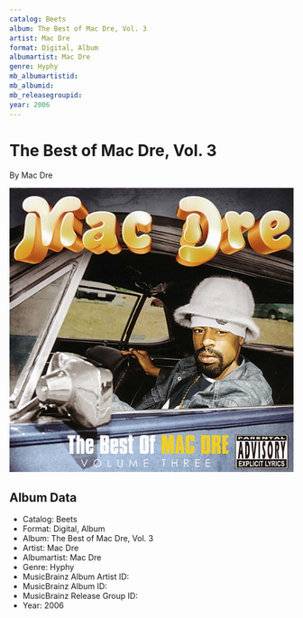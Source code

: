 ```yaml
---
catalog: Beets
album: The Best of Mac Dre, Vol. 3
artist: Mac Dre
format: Digital, Album
albumartist: Mac Dre
genre: Hyphy
mb_albumartistid: 
mb_albumid: 
mb_releasegroupid: 
year: 2006
---
```


# The Best of Mac Dre, Vol. 3

By Mac Dre

![](../../assets/beetscovers/Mac_Dre-The_Best_of_Mac_Dre__Vol_3.jpg)

## Album Data

- Catalog: Beets
- Format: Digital, Album
- Album: The Best of Mac Dre, Vol. 3
- Artist: Mac Dre
- Albumartist: Mac Dre
- Genre: Hyphy
- MusicBrainz Album Artist ID: 
- MusicBrainz Album ID: 
- MusicBrainz Release Group ID: 
- Year: 2006

